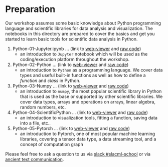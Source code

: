 # Preparation 

Our workshop assumes some basic knowledge about Python programming language and scientific libraries for data analysis and visualization. The notebooks in this directory are prepared to cover the basics and get you started to learn basic tools for scientific data analysis in Python.

1. Python-01-Jupyter.ipynb ... (link to [web-viewer](https://nbviewer.jupyter.org/github/slaclab/slacml-school/blob/master/00-Prerequisites/02-Preparation/Python-01-Jupyter.ipynb) and [raw code](/00-Prerequisites/02-Preparation/Python-01-Jupyter.ipynb))
    - an introduction to `Jupyter` notebook which will be used as the coding/execution platform throughout the workshop.
2. Python-02-Python ... (link to [web-viewer](https://nbviewer.jupyter.org/github/slaclab/slacml-school/blob/master/00-Prerequisites/02-Preparation/Python-02-Python.ipynb) and [raw code](/00-Prerequisites/02-Preparation/Python-02-Python.ipynb))
    - an introduction to `Python` as a programming language. We cover data types and useful built-in functions as well as how to define a _function_ and _class_ in Python.
3. Python-03-Numpy ... (link to [web-viewer](https://nbviewer.jupyter.org/github/slaclab/slacml-school/blob/master/00-Prerequisites/02-Preparation/Python-03-Numpy.ipynb) and [raw code](/00-Prerequisites/02-Preparation/Python-03-Numpy.ipynb))
    - an introduction to `numpy`, the most popular scientific library in Python that is used as the base or supported by other scientific libraries. We cover data types, arrays and operations on arrays, linear algebra, random numbers, etc.
4. Python-04-ScientificPython ... (link to [web-viewer](https://nbviewer.jupyter.org/github/slaclab/slacml-school/blob/master/00-Prerequisites/02-Preparation/Python-04-ScientificPython.ipynb) and [raw code](/00-Prerequisites/02-Preparation/Python-04-Jupyter.ipynb))
    - an introduction to visualization tools, fitting a function, saving data into a file, etc..
5. Python-05-Pytorch ... (link to [web-viewer](https://nbviewer.jupyter.org/github/slaclab/slacml-school/blob/master/00-Prerequisites/02-Preparation/Python-05-Pytorch.ipynb) and [raw code](/00-Prerequisites/02-Preparation/Python-05-Pytorch.ipynb))
    - an introduction to Pytorch, one of most popular machine learning libraries, covering a tensor data type, a data streaming tool, and a concept of computation graph

Please feel free to ask a question to us via [slack #slacml-school](https://slac.slack.com/archives/C01B0B03HC3) or via [ancient text communication](mailto:kterao@slac.stanford.edu).
